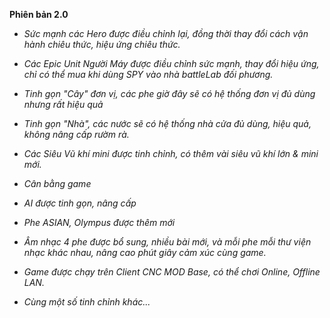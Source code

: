 **Phiên bản 2.0**

- *Sức mạnh các Hero được điều chỉnh lại, đồng thời thay đổi cách vận hành chiêu thức, hiệu ứng chiêu thức.*
  
- *Các Epic Unit Người Máy được điều chỉnh sức mạnh, thay đổi hiệu ứng, chỉ có thể mua khi dùng SPY vào nhà battleLab đối phương.*
  
- *Tinh gọn "Cây" đơn vị, các phe giờ đây sẽ có hệ thống đơn vị đủ dùng nhưng rất hiệu quả*
  
- *Tinh gọn "Nhà", các nước sẽ có hệ thống nhà cửa đủ dùng, hiệu quả, không nâng cấp rườm rà.*
  
- *Các Siêu Vũ khí mini được tinh chỉnh, có thêm vài siêu vũ khí lớn & mini mới.*
  
- *Cân bằng game*
  
- *AI được tinh gọn, nâng cấp*
  
- *Phe ASIAN, Olympus được thêm mới*
  
- *Âm nhạc 4 phe được bổ sung, nhiều bài mới, và mỗi phe mỗi thư viện nhạc khác nhau, nâng cao phút giây cảm xúc cùng game.*
  
- *Game được chạy trên Client CNC MOD Base, có thể chơi Online, Offline LAN.*
  
- *Cùng một số tinh chỉnh khác...*
